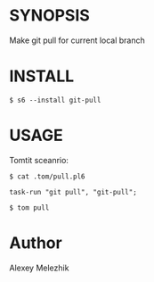 # SYNOPSIS

Make git pull for current local branch

# INSTALL

    $ s6 --install git-pull

# USAGE

Tomtit sceanrio:

    $ cat .tom/pull.pl6

    task-run "git pull", "git-pull";

    $ tom pull

# Author

Alexey Melezhik


